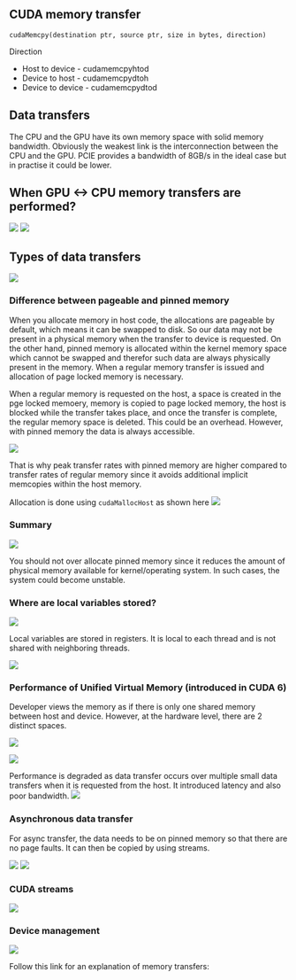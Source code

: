 ## CUDA memory transfer

```
cudaMemcpy(destination ptr, source ptr, size in bytes, direction)
```

Direction
- Host to device - cudamemcpyhtod
- Device to host - cudamemcpydtoh
- Device to device - cudamemcpydtod



## Data transfers
The CPU and the GPU have its own memory space with solid memory bandwidth. Obviously the weakest link is the interconnection between the CPU and the GPU. PCIE provides a bandwidth of 8GB/s in the ideal case but in practise it could be lower. 

## When GPU <-> CPU memory transfers are performed?

![](../pics/data_transfers.png)
![](../pics/data_transfers_2.png)

## Types of data transfers
![](../pics/types_data_transfers.png)

### Difference between pageable and pinned memory
When you allocate memory in host code, the allocations are pageable by default, which means it can be swapped to disk. So our data may not be present in a physical memory when the transfer to device is requested. On the other hand, pinned memory is allocated within the kernel memory space which cannot be swapped and therefor such data are always physically present in the memory. When a regular memory transfer is issued and allocation of page locked memory is necessary.

When a regular memory is requested on the host, a space is created in the pge locked memoery, memory is copied to page locked memory, the host is blocked while the transfer takes place, and once the transfer is complete, the regular memory space is deleted. This could be an overhead. However, with pinned memory the data is always accessible. 

![](../pics/transfer_rate.png)

That is why peak transfer rates with pinned memory are higher compared to transfer rates of regular memory since it avoids additional implicit memcopies within the host memory. 

Allocation is done using ```cudaMallocHost``` as shown here
![](../pics/allocation.png)

### Summary

![](../pics/summary.png)

You should not over allocate pinned memory since it reduces the amount of physical memory available for kernel/operating system. In such cases, the system could become unstable. 

### Where are local variables stored?
![](../pics/local_variables.png)

Local variables are stored in registers. It is local to each thread and is not shared with neighboring threads.

![](../pics/shared_memory.png)

### Performance of Unified Virtual Memory (introduced in CUDA 6)
Developer views the memory as if there is only one shared memory between host and device. However, at the hardware level, there are 2 distinct spaces. 

![](../pics/unified_memory.png)

![](../pics/uvm_code.png)

Performance is degraded as data transfer occurs over multiple small data transfers when it is requested from the host. It introduced latency and also poor bandwidth. 
![](../pics/uvm_performance.png)


### Asynchronous data transfer
For async transfer, the data needs to be on pinned memory so that there are no page faults. It can then be copied by using streams.

![](../pics/async_transfer.png)
![](../pics/async_transfer_2.png)

### CUDA streams
![](../pics/cuda_streams.png)

### Device management
![](../pics/device_management.png)


Follow this link for an explanation of memory transfers: 
[](https://www.youtube.com/watch?v=Yv4thF9tvPo&t=8s)

[](https://www.youtube.com/watch?v=0wf_y5fVbP0)

[](https://github.com/khadjiyiannakou/trainCuda)
